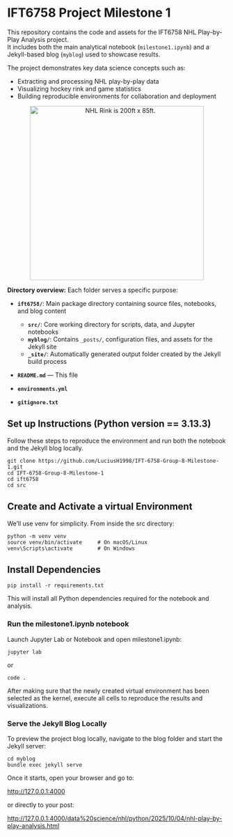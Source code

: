# IFT6758 Project Milestone 1

This repository contains the code and assets for the IFT6758 NHL Play-by-Play Analysis project.  
It includes both the main analytical notebook (`milestone1.ipynb`) and a Jekyll-based blog (`myblog`) used to showcase results.

The project demonstrates key data science concepts such as:
- Extracting and processing NHL play-by-play data  
- Visualizing hockey rink and game statistics  
- Building reproducible environments for collaboration and deployment  
<p align="center">
<img src="./figures/nhl_rink.png" alt="NHL Rink is 200ft x 85ft." width="400"/>
<p>

**Directory overview:**
Each folder serves a specific purpose:

- **`ift6758/`**: Main package directory containing source files, notebooks, and blog content  
  - **`src/`**: Core working directory for scripts, data, and Jupyter notebooks  
  - **`myblog/`**: Contains `_posts/`, configuration files, and assets for the Jekyll site  
  - **`_site/`**: Automatically generated output folder created by the Jekyll build process  

- **`README.md`** — This file
- **`environments.yml`**
- **`gitignore.txt`**


## Set up Instructions (Python version == 3.13.3)

Follow these steps to reproduce the environment and run both the notebook and the Jekyll blog locally. 

    git clone https://github.com/LuciusH1998/IFT-6758-Group-8-Milestone-1.git
    cd IFT-6758-Group-8-Milestone-1
    cd ift6758
    cd src


## Create and Activate a virtual Environment

We’ll use venv for simplicity. From inside the src directory:

    python -m venv venv
    source venv/bin/activate     # On macOS/Linux
    venv\Scripts\activate        # On Windows

## Install Dependencies

    pip install -r requirements.txt
    
This will install all Python dependencies required for the notebook and analysis.

### Run the milestone1.ipynb notebook

Launch Jupyter Lab or Notebook and open milestone1.ipynb:

    jupyter lab
    
   or
   
    code .

After making sure that the newly created virtual environment has been selected as the kernel, execute all cells to reproduce the results and visualizations.

### Serve the Jekyll Blog Locally

To preview the project blog locally, navigate to the blog folder and start the Jekyll server:

    cd myblog
    bundle exec jekyll serve

Once it starts, open your browser and go to:

http://127.0.0.1:4000

or directly to your post:

http://127.0.0.1:4000/data%20science/nhl/python/2025/10/04/nhl-play-by-play-analysis.html


